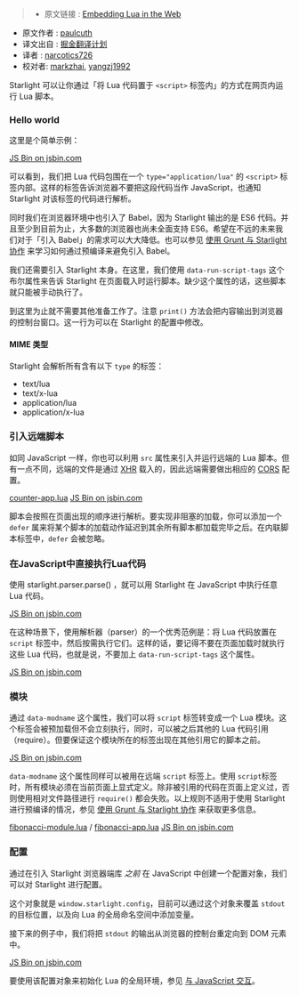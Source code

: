 >* 原文链接 : [Embedding Lua in the Web](http://starlight.paulcuth.me.uk/docs/embedding-lua-in-the-web)
* 原文作者 : [paulcuth](https://github.com/paulcuth)
* 译文出自 : [掘金翻译计划](https://github.com/xitu/gold-miner)
* 译者 : [narcotics726](https://github.com/narcotics726)
* 校对者: [markzhai](https://github.com/markzhai), [yangzj1992](https://github.com/yangzj1992)


Starlight 可以让你通过「将 Lua 代码置于 `<script>` 标签内」的方式在网页内运行 Lua 脚本。

### Hello world

这里是个简单示例：

[JS Bin on jsbin.com](http://jsbin.com/rovibad/embed?html,console)

可以看到，我们把 Lua 代码包围在一个 `type="application/lua"` 的 `<script>` 标签内部。这样的标签告诉浏览器不要把这段代码当作 JavaScript，也通知 Starlight 对该标签的代码进行解析。

同时我们在浏览器环境中也引入了 Babel，因为 Starlight 输出的是 ES6 代码。并且至少到目前为止，大多数的浏览器也尚未全面支持 ES6。希望在不远的未来我们对于「引入 Babel」的需求可以大大降低。也可以参见 [使用 Grunt 与 Starlight 协作](http://starlight.paulcuth.me.uk/docs/using-starlight-with-grunt) 来学习如何通过预编译来避免引入 Babel。

我们还需要引入 Starlight 本身。在这里，我们使用 `data-run-script-tags` 这个布尔属性来告诉 Starlight 在页面载入时运行脚本。缺少这个属性的话，这些脚本就只能被手动执行了。

到这里为止就不需要其他准备工作了。注意 `print()` 方法会把内容输出到浏览器的控制台窗口。这一行为可以在 Starlight 的配置中修改。

#### MIME  类型

Starlight 会解析所有含有以下 `type` 的标签：

*   text/lua
*   text/x-lua
*   application/lua
*   application/x-lua

### 引入远端脚本

如同 JavaScript 一样，你也可以利用 `src` 属性来引入并运行远端的 Lua 脚本。但有一点不同，远端的文件是通过 [<attr title="XMLHttpRequest">XHR</attr>](https://developer.mozilla.org/en-US/docs/Web/API/XMLHttpRequest) 载入的，因此远端需要做出相应的 [<attr title="Cross-Origin Resource Sharing">CORS</attr>](https://developer.mozilla.org/en-US/docs/Web/HTTP/Access_control_CORS) 配置。

[counter-app.lua](http://paulcuth.me.uk/starlight/lua/counter-app.lua) [JS Bin on jsbin.com](http://jsbin.com/mohoci/embed?html,output)

脚本会按照在页面出现的顺序进行解析。要实现非阻塞的加载，你可以添加一个 `defer` 属来将某个脚本的加载动作延迟到其余所有脚本都加载完毕之后。在内联脚本标签中，`defer` 会被忽略。

### 在JavaScript中直接执行Lua代码

使用 starlight.parser.parse() ，就可以用 Starlight 在 JavaScript 中执行任意 Lua 代码。

[JS Bin on jsbin.com](http://jsbin.com/rutoni/embed?html,console,output)

在这种场景下，使用解析器（parser）的一个优秀范例是：将 Lua 代码放置在 `script` 标签中，然后按需执行它们。这样的话，要记得不要在页面加载时就执行这些 Lua 代码，也就是说，不要加上 `data-run-script-tags` 这个属性。

[JS Bin on jsbin.com](http://jsbin.com/coheya/embed?html,console,output)

### 模块

通过 `data-modname` 这个属性，我们可以将 `script` 标签转变成一个 Lua 模块。这个标签会被预加载但不会立刻执行，同时，可以被之后其他的 Lua 代码引用（require）。但要保证这个模块所在的标签出现在其他引用它的脚本之前。

[JS Bin on jsbin.com](http://jsbin.com/gadequp/embed?html,console)

`data-modname` 这个属性同样可以被用在远端 `script` 标签上。使用 `script`标签时，所有模块必须在当前页面上显式定义。除非被引用的代码在页面上定义过，否则使用相对文件路径进行 `require()` 都会失败。以上规则不适用于使用 Starlight 进行预编译的情况，参见 [使用 Grunt 与 Starlight 协作](http://starlight.paulcuth.me.uk/docs/using-starlight-with-grunt) 来获取更多信息。

[fibonacci-module.lua](http://paulcuth.me.uk/starlight/lua/fibonacci-module.lua) / [fibonacci-app.lua](http://paulcuth.me.uk/starlight/lua/fibonacci-app.lua) [JS Bin on jsbin.com](http://jsbin.com/xumoka/embed?html,output)

### 配置

通过在引入 Starlight 浏览器端库 _之前_ 在 JavaScript 中创建一个配置对象，我们可以对 Starlight 进行配置。

这个对象就是 `window.starlight.config`，目前可以通过这个对象来覆盖 `stdout` 的目标位置，以及向 Lua 的全局命名空间中添加变量。

接下来的例子中，我们将把 `stdout` 的输出从浏览器的控制台重定向到 DOM 元素中。

[JS Bin on jsbin.com](http://jsbin.com/silezu/embed?html,output)

要使用该配置对象来初始化 Lua 的全局环境，参见 [与 JavaScript 交互](http://starlight.paulcuth.me.uk/docs/interacting-with-javascript)。